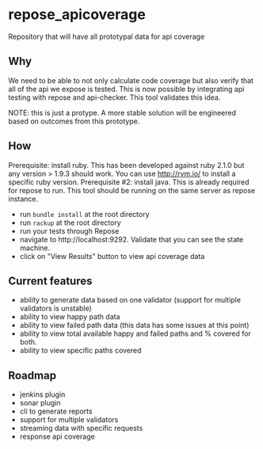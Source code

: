repose_apicoverage
==================

Repository that will have all prototypal data for api coverage

Why
------------------
We need to be able to not only calculate code coverage but also verify that all of the api we expose is tested.  This is now possible by integrating api testing with repose and api-checker.  This tool validates this idea.

NOTE: this is just a protype.  A more stable solution will be engineered based on outcomes from this prototype.

How
------------------
Prerequisite: install ruby.  This has been developed against ruby 2.1.0 but any version > 1.9.3 should work.  You can use http://rvm.io/ to install a specific ruby version.
Prerequisite #2: install java.  This is already required for repose to run.  This tool should be running on the same server as repose instance.

  - run `bundle install` at the root directory
  - run `rackup` at the root directory
  - run your tests through Repose
  - navigate to http://localhost:9292.  Validate that you can see the state machine.
  - click on "View Results" button to view api coverage data
  
Current features
-----------------
  - ability to generate data based on one validator (support for multiple validators is unstable)
  - ability to view happy path data
  - ability to view failed path data (this data has some issues at this point)
  - ability to view total available happy and failed paths and % covered for both.
  - ability to view specific paths covered
  
Roadmap
------------------
  - jenkins plugin
  - sonar plugin
  - cli to generate reports
  - support for multiple validators
  - streaming data with specific requests
  - response api coverage
